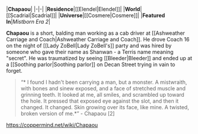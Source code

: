 |**Chapaou**|
|-|-|
|**Residence**|[[Elendel\|Elendel]]|
|**World**|[[Scadrial\|Scadrial]]|
|**Universe**|[[Cosmere\|Cosmere]]|
|**Featured In**|*Mistborn Era 2*|

**Chapaou** is a short, balding man working as a cab driver at [[Ashweather Carriage and Coach\|Ashweather Carriage and Coach]].
He drove Coach 16 on the night of [[Lady ZoBell\|Lady ZoBell's]] party and was hired by someone who gave their name as Shanwan - a Terris name meaning "secret". He was traumatized by seeing [[Bleeder\|Bleeder]] and ended up at a [[Soothing parlor\|Soothing parlor]] on Decan Street trying in vain to forget.

>“* I found I hadn't been carrying a man, but a monster. A mistwraith, with bones and sinew exposed, and a face of stretched muscle and grinning teeth. It looked at me, all smiles, and scrambled up toward the hole. It pressed that exposed eye against the slot, and then it changed. It changed. Skin growing over its face, like mine. A twisted, broken version of me.*”
\- Chapaou [2]




https://coppermind.net/wiki/Chapaou